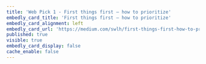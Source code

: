 ```yaml
---
title: 'Web Pick 1 - First things first — how to prioritize'
embedly_card_title: 'First things first — how to prioritize'
embedly_card_alignment: left
embedly_card_url: 'https://medium.com/swlh/first-things-first-how-to-prioritize-2eb02186eb80'
published: true
visible: true
embedly_card_display: false
cache_enable: false
---
```

